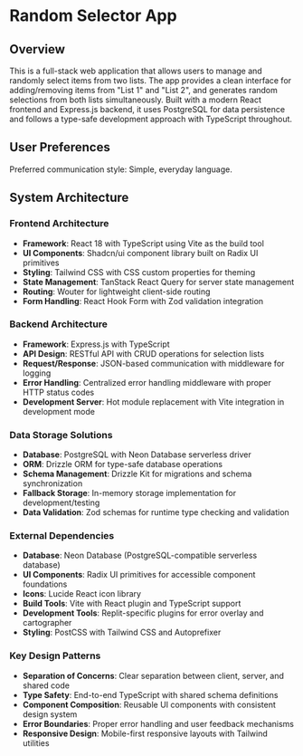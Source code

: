 # Random Selector App

## Overview

This is a full-stack web application that allows users to manage and randomly select items from two lists. The app provides a clean interface for adding/removing items from "List 1" and "List 2", and generates random selections from both lists simultaneously. Built with a modern React frontend and Express.js backend, it uses PostgreSQL for data persistence and follows a type-safe development approach with TypeScript throughout.

## User Preferences

Preferred communication style: Simple, everyday language.

## System Architecture

### Frontend Architecture
- **Framework**: React 18 with TypeScript using Vite as the build tool
- **UI Components**: Shadcn/ui component library built on Radix UI primitives
- **Styling**: Tailwind CSS with CSS custom properties for theming
- **State Management**: TanStack React Query for server state management
- **Routing**: Wouter for lightweight client-side routing
- **Form Handling**: React Hook Form with Zod validation integration

### Backend Architecture
- **Framework**: Express.js with TypeScript
- **API Design**: RESTful API with CRUD operations for selection lists
- **Request/Response**: JSON-based communication with middleware for logging
- **Error Handling**: Centralized error handling middleware with proper HTTP status codes
- **Development Server**: Hot module replacement with Vite integration in development mode

### Data Storage Solutions
- **Database**: PostgreSQL with Neon Database serverless driver
- **ORM**: Drizzle ORM for type-safe database operations
- **Schema Management**: Drizzle Kit for migrations and schema synchronization
- **Fallback Storage**: In-memory storage implementation for development/testing
- **Data Validation**: Zod schemas for runtime type checking and validation

### External Dependencies
- **Database**: Neon Database (PostgreSQL-compatible serverless database)
- **UI Components**: Radix UI primitives for accessible component foundations
- **Icons**: Lucide React icon library
- **Build Tools**: Vite with React plugin and TypeScript support
- **Development Tools**: Replit-specific plugins for error overlay and cartographer
- **Styling**: PostCSS with Tailwind CSS and Autoprefixer

### Key Design Patterns
- **Separation of Concerns**: Clear separation between client, server, and shared code
- **Type Safety**: End-to-end TypeScript with shared schema definitions
- **Component Composition**: Reusable UI components with consistent design system
- **Error Boundaries**: Proper error handling and user feedback mechanisms
- **Responsive Design**: Mobile-first responsive layouts with Tailwind utilities